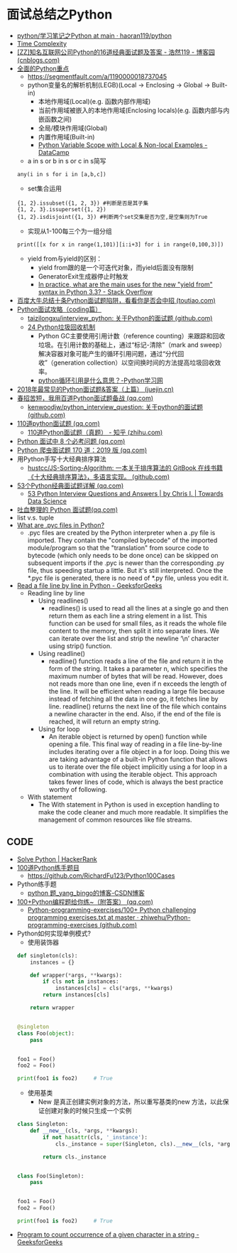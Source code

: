 # 面试总结之Python

* [python/学习笔记之Python at main · haoran119/python](https://github.com/haoran119/python/tree/main/%E5%AD%A6%E4%B9%A0%E7%AC%94%E8%AE%B0%E4%B9%8BPython)
* [Time Complexity](https://wiki.python.org/moin/TimeComplexity)
* [[ZZ]知名互联网公司Python的16道经典面试题及答案 - 浩然119 - 博客园 (cnblogs.com)](https://www.cnblogs.com/pegasus923/p/8674215.html)
* [全面的Python重点](https://mp.weixin.qq.com/s/UN2RNV8LXXlLIZ3G3Zpukw)
  * https://segmentfault.com/a/1190000018737045
  * python变量名的解析机制(LEGB)(Local -> Enclosing -> Global -> Built-in)
    * 本地作用域(Local)(e.g. 函数内部作用域)
    * 当前作用域被嵌入的本地作用域(Enclosing locals)(e.g. 函数内部与内嵌函数之间)
    * 全局/模块作用域(Global)
    * 内置作用域(Built-in)
    * [Python Variable Scope with Local & Non-local Examples - DataCamp](https://www.datacamp.com/community/tutorials/scope-of-variables-python)
  * a in s or b in s or c in s简写
  ```
  any(i in s for i in [a,b,c])
  ```
  * set集合运用
  ```
  {1, 2}.issubset({1, 2, 3}) #判断是否是其子集
  {1, 2, 3}.issuperset({1, 2})
  {1, 2}.isdisjoint({1, 3}) #判断两个set交集是否为空,是空集则为True
  ```
  * 实现从1-100每三个为一组分组
  ```
  print([[x for x in range(1,101)][i:i+3] for i in range(0,100,3)])
  ```
  * yield from与yield的区别：
    * yield from跟的是一个可迭代对象，而yield后面没有限制
    * GeneratorExit生成器停止时触发
    * [In practice, what are the main uses for the new "yield from" syntax in Python 3.3? - Stack Overflow](https://stackoverflow.com/questions/9708902/in-practice-what-are-the-main-uses-for-the-new-yield-from-syntax-in-python-3)
* [百度大牛总结十条Python面试题陷阱，看看你是否会中招 (toutiao.com)](https://www.toutiao.com/i6550223737344492039/?wid=1621651237098)
* [Python面试攻略（coding篇）](https://blog.csdn.net/u013205877/article/details/77542837)
  * [taizilongxu/interview_python: 关于Python的面试题 (github.com)](https://github.com/taizilongxu/interview_python)
  * [24 Python垃圾回收机制](https://github.com/taizilongxu/interview_python#24-python%E5%9E%83%E5%9C%BE%E5%9B%9E%E6%94%B6%E6%9C%BA%E5%88%B6)
    * Python GC主要使用引用计数（reference counting）来跟踪和回收垃圾。在引用计数的基础上，通过“标记-清除”（mark and sweep）解决容器对象可能产生的循环引用问题，通过“分代回收”（generation collection）以空间换时间的方法提高垃圾回收效率。
    * [python循环引用是什么意思？-Python学习网](https://www.py.cn/jishu/jichu/27568.html)
* [2018年最常见的Python面试题&答案（上篇） (juejin.cn)](https://juejin.cn/post/6844903654143557646)
* [春招苦短，我用百道Python面试题备战 (qq.com)](https://mp.weixin.qq.com/s/qaMiTgRaeDRS59N4DiCYNw)
  * [kenwoodjw/python_interview_question: 关于python的面试题 (github.com)](https://github.com/kenwoodjw/python_interview_question)
* [110道python面试题 (qq.com)](https://mp.weixin.qq.com/s/DlD64oec7P-rNIFoN6DN1g)
  * [110道Python面试题（真题） - 知乎 (zhihu.com)](https://zhuanlan.zhihu.com/p/54430650)
* [Python 面试中 8 个必考问题 (qq.com)](https://mp.weixin.qq.com/s/04eZJyvj0TjBnw8_4M9X9A)
* [Python 爬虫面试题 170 道：2019 版 (qq.com)](https://mp.weixin.qq.com/s/W50_dlTH_NRpz9SqTZx80Q)
* 用Python手写十大经典排序算法
  * [hustcc/JS-Sorting-Algorithm: 一本关于排序算法的 GitBook 在线书籍 《十大经典排序算法》，多语言实现。 (github.com)](https://github.com/hustcc/JS-Sorting-Algorithm)
* [53个Python经典面试题详解 (qq.com)](https://mp.weixin.qq.com/s/Ck1tcCez2BwGlOla6tjGWA)
  * [53 Python Interview Questions and Answers | by Chris I. | Towards Data Science](https://towardsdatascience.com/53-python-interview-questions-and-answers-91fa311eec3f)
* [吐血整理的 Python 面试题(qq.com)](https://mp.weixin.qq.com/s/4GUHtSxGhBaBVfMMsX8lOQ)
* list v.s. tuple
* [What are .pyc files in Python?](https://www.tutorialspoint.com/What-are-pyc-files-in-Python)
  * .pyc files are created by the Python interpreter when a .py file is imported. They contain the "compiled bytecode" of the imported module/program so that the "translation" from source code to bytecode (which only needs to be done once) can be skipped on subsequent imports if the .pyc is newer than the corresponding .py file, thus speeding startup a little. But it's still interpreted. Once the *.pyc file is generated, there is no need of *.py file, unless you edit it.
* [Read a file line by line in Python - GeeksforGeeks](https://www.geeksforgeeks.org/read-a-file-line-by-line-in-python/)
  * Reading line by line
    * Using readlines()
      * readlines() is used to read all the lines at a single go and then return them as each line a string element in a list. This function can be used for small files, as it reads the whole file content to the memory, then split it into separate lines. We can iterate over the list and strip the newline ‘\n’ character using strip() function.
    * Using readline()
      * readline() function reads a line of the file and return it in the form of the string. It takes a parameter n, which specifies the maximum number of bytes that will be read. However, does not reads more than one line, even if n exceeds the length of the line. It will be efficient when reading a large file because instead of fetching all the data in one go, it fetches line by line. readline() returns the next line of the file which contains a newline character in the end. Also, if the end of the file is reached, it will return an empty string.
    * Using for loop
      * An iterable object is returned by open() function while opening a file. This final way of reading in a file line-by-line includes iterating over a file object in a for loop. Doing this we are taking advantage of a built-in Python function that allows us to iterate over the file object implicitly using a for loop in a combination with using the iterable object. This approach takes fewer lines of code, which is always the best practice worthy of following.
  * With statement
    * The With statement in Python is used in exception handling to make the code cleaner and much more readable. It simplifies the management of common resources like file streams. 

## CODE

* [Solve Python | HackerRank](https://www.hackerrank.com/domains/python?badge_type=python)
* [100道Python练手题目](https://mp.weixin.qq.com/s/0y19nH3nxkAPmB52EAMvLA)
  * https://github.com/RichardFu123/Python100Cases
* Python练手题
  * [python 题_yang_bingo的博客-CSDN博客](https://blog.csdn.net/yang_bingo/article/details/80285205)
* [100+Python编程题给你练~（附答案） (qq.com)](https://mp.weixin.qq.com/s?__biz=Mzg4NDQwNTI0OQ==&mid=2247523362&idx=4&sn=31ce0678907d603c3ddc92eb4e665f34&source=41#wechat_redirect)
  * [Python-programming-exercises/100+ Python challenging programming exercises.txt at master · zhiwehu/Python-programming-exercises (github.com)](https://github.com/zhiwehu/Python-programming-exercises/blob/master/100%2B%20Python%20challenging%20programming%20exercises.txt)
* Python如何实现单例模式?
  * 使用装饰器
  ```python
  def singleton(cls):
      instances = {}

      def wrapper(*args, **kwargs):
          if cls not in instances:
              instances[cls] = cls(*args, **kwargs)
          return instances[cls]

      return wrapper


  @singleton
  class Foo(object):
      pass


  foo1 = Foo()
  foo2 = Foo()

  print(foo1 is foo2)     # True
  ```
  * 使用基类
    * New 是真正创建实例对象的方法，所以重写基类的new 方法，以此保证创建对象的时候只生成一个实例
  ```python
  class Singleton:
      def __new__(cls, *args, **kwargs):
          if not hasattr(cls, '_instance'):
              cls._instance = super(Singleton, cls).__new__(cls, *args, **kwargs)

          return cls._instance


  class Foo(Singleton):
      pass


  foo1 = Foo()
  foo2 = Foo()

  print(foo1 is foo2)     # True
  ```
* [Program to count occurrence of a given character in a string - GeeksforGeeks](https://www.geeksforgeeks.org/program-count-occurrence-given-character-string/?ref=gcse)
